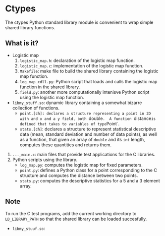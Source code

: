 # Ctypes

The ctypes Python standard library module is convenient
to wrap simple shared library functions.

## What is it?

* Logistic map
    1. `logistic_map.h`: declaration of the logistic map function.
    1. `logistic_map.c`: implementation of the logistic map function.
    1. `Makefile`: make file to build the shared library containing
        the logistic map function.
    1. `log_map_cdll.py`: Python script that loads and calls the
        logistic map function in the shared library.
    1. `field.py`: another more computationally intenisve Python script
         using the logistic map function.
* `libmy_stuff.so`: dynamic library containing a somewhat bizarre
   collection of functions.
  * `point.[ch]: declares a structure representing a point in 2D with
    and x and a y field, both `double`.  A function `distance` is
    defined that takes to variables of type `Point`.
  * `stats.[ch]`: declares a structure to represent statistical descriptive
    data (mean, standard deviation and number of data points), as well
    as a function, that given an array of `double` and its `int` length,
    computes these quantities and returns them.
1. `..._main.c`: main files that provide test applications for the C
   libraries.
1. Python scripts using the library.
   * `log_map.py`: computes the logistic map for fixed parameters.
   * `point.py`: defines a Python class for a point corresponding to
     the C structure and computes the distance between two points.
   * `stats.py`: computes the descriptive statistics for a 5 and a 3
     element array.

## Note

To run the C test programs, add the current working directory to
`LD_LIBRARY_PATH` so that the shared library can be loaded succesfully.
* `libmy_stuuf.so`:
